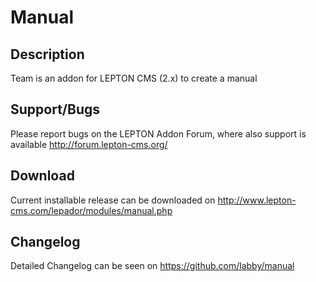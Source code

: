 # Manual

## Description
Team is an addon for LEPTON CMS (2.x) to create a manual

## Support/Bugs
Please report bugs on the LEPTON Addon Forum, where also support is available
http://forum.lepton-cms.org/

## Download
Current installable release can be downloaded on
http://www.lepton-cms.com/lepador/modules/manual.php

## Changelog
Detailed Changelog can be seen on
https://github.com/labby/manual
